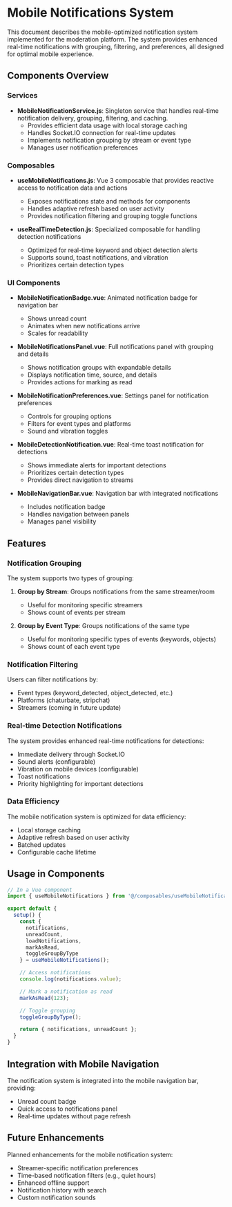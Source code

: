 
# Mobile Notifications System

This document describes the mobile-optimized notification system implemented for the moderation platform. The system provides enhanced real-time notifications with grouping, filtering, and preferences, all designed for optimal mobile experience.

## Components Overview

### Services

- **MobileNotificationService.js**: Singleton service that handles real-time notification delivery, grouping, filtering, and caching.
  - Provides efficient data usage with local storage caching
  - Handles Socket.IO connection for real-time updates
  - Implements notification grouping by stream or event type
  - Manages user notification preferences

### Composables

- **useMobileNotifications.js**: Vue 3 composable that provides reactive access to notification data and actions
  - Exposes notifications state and methods for components
  - Handles adaptive refresh based on user activity
  - Provides notification filtering and grouping toggle functions

- **useRealTimeDetection.js**: Specialized composable for handling detection notifications
  - Optimized for real-time keyword and object detection alerts
  - Supports sound, toast notifications, and vibration
  - Prioritizes certain detection types

### UI Components

- **MobileNotificationBadge.vue**: Animated notification badge for navigation bar
  - Shows unread count
  - Animates when new notifications arrive
  - Scales for readability

- **MobileNotificationsPanel.vue**: Full notifications panel with grouping and details
  - Shows notification groups with expandable details
  - Displays notification time, source, and details
  - Provides actions for marking as read

- **MobileNotificationPreferences.vue**: Settings panel for notification preferences
  - Controls for grouping options
  - Filters for event types and platforms
  - Sound and vibration toggles

- **MobileDetectionNotification.vue**: Real-time toast notification for detections
  - Shows immediate alerts for important detections
  - Prioritizes certain detection types
  - Provides direct navigation to streams

- **MobileNavigationBar.vue**: Navigation bar with integrated notifications
  - Includes notification badge
  - Handles navigation between panels
  - Manages panel visibility

## Features

### Notification Grouping

The system supports two types of grouping:

1. **Group by Stream**: Groups notifications from the same streamer/room
   - Useful for monitoring specific streamers
   - Shows count of events per stream

2. **Group by Event Type**: Groups notifications of the same type
   - Useful for monitoring specific types of events (keywords, objects)
   - Shows count of each event type

### Notification Filtering

Users can filter notifications by:

- Event types (keyword_detected, object_detected, etc.)
- Platforms (chaturbate, stripchat)
- Streamers (coming in future update)

### Real-time Detection Notifications

The system provides enhanced real-time notifications for detections:

- Immediate delivery through Socket.IO
- Sound alerts (configurable)
- Vibration on mobile devices (configurable)
- Toast notifications
- Priority highlighting for important detections

### Data Efficiency

The mobile notification system is optimized for data efficiency:

- Local storage caching
- Adaptive refresh based on user activity
- Batched updates
- Configurable cache lifetime

## Usage in Components

```javascript
// In a Vue component
import { useMobileNotifications } from '@/composables/useMobileNotifications';

export default {
  setup() {
    const { 
      notifications, 
      unreadCount,
      loadNotifications,
      markAsRead,
      toggleGroupByType 
    } = useMobileNotifications();

    // Access notifications
    console.log(notifications.value);

    // Mark a notification as read
    markAsRead(123);

    // Toggle grouping
    toggleGroupByType();

    return { notifications, unreadCount };
  }
}
```

## Integration with Mobile Navigation

The notification system is integrated into the mobile navigation bar, providing:

- Unread count badge
- Quick access to notifications panel
- Real-time updates without page refresh

## Future Enhancements

Planned enhancements for the mobile notification system:

- Streamer-specific notification preferences
- Time-based notification filters (e.g., quiet hours)
- Enhanced offline support
- Notification history with search
- Custom notification sounds